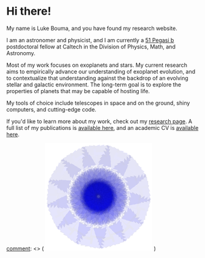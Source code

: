 # Hi there!

My name is Luke Bouma, and you have found my research website.

I am an astronomer and physicist, and I am currently a [51 Pegasi
b](https://www.hsfoundation.org/fellow/luke-bouma-ph-d-candidate/) postdoctoral
fellow at Caltech in the Division of Physics, Math, and Astronomy. 

Most of my work focuses on exoplanets and stars.  My current research
aims to empirically advance our understanding of exoplanet evolution, and
to contextualize that understanding against the backdrop of an evolving stellar
and galactic environment.  The long-term goal is to explore the properties of
planets that may be capable of hosting life.

My tools of choice include telescopes in space and on the ground, shiny
computers, and cutting-edge code.

If you'd like to learn more about my work, check out my [research
page](http://lgbouma.com/research/).  A full list of my publications is
[available
here](https://ui.adsabs.harvard.edu/public-libraries/uXPWdyI2RH2T-Sv0rcwUwA),
and an academic CV is [available here](/pdfs/LukeBouma_CV_Fall2023.pdf).

[comment]: <> ( ![nifty](/images/nifty.png) )

[comment]: <> (  Most of my work focuses on exoplanets and stars. The main goals of
my research are to understand how planets form and evolve, to determine how
that evolution is connected to the stellar and galactic environment, and to
explore the properties of planets that may be capable of hosting life. )


